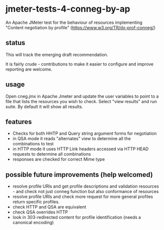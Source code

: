 # jmeter-tests-4-conneg-by-ap
An Apache JMeter test for the behaviour of resources implementing "Content negotiation by profile" (https://www.w3.org/TR/dx-prof-conneg/)

## status
This will track the emerging draft recommendation.

It is fairly crude - contributions to make it easier to configure and improve reporting are welcome.

## usage
Open cneg.jmx in Apache Jmeter and update the user variables to point to a file that lists the resources you wish to check. Select "view results" and run suite. By default it will show all results.

## features
* Checks for both HHTP and Query string argument forms for negotiation
* in QSA mode it reads "alternates" view to determine all the combinations to test
* in HTTP mode it uses HTTP Link headers accessed via HTTP HEAD requests to determine all combinations
* responses are checked for correct Mime type

## possible future improvements (help welcomed)
* resolve profile URIs and get profile descriptions and validation resources - and check not just conneg function but also conformance of resources
* resolve profile URIs and check more request for more general profiles return specific profiles.
* check HTTP and QSA are equivalent
* check QSA overrides HTTP
* look in 303-redirected content for profile identification (needs a canonical encoding)
